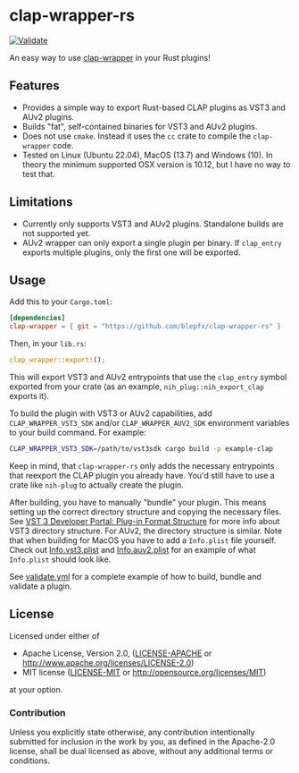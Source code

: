 # clap-wrapper-rs

[![Validate](https://github.com/blepfx/clap-wrapper-rs/actions/workflows/validate.yml/badge.svg)](https://github.com/blepfx/clap-wrapper-rs/actions/workflows/validate.yml)

An easy way to use [clap-wrapper](https://github.com/free-audio/clap-wrapper) in your Rust plugins!

## Features
- Provides a simple way to export Rust-based CLAP plugins as VST3 and AUv2 plugins.
- Builds "fat", self-contained binaries for VST3 and AUv2 plugins.
- Does not use `cmake`. Instead it uses the `cc` crate to compile the `clap-wrapper` code.
- Tested on Linux (Ubuntu 22.04), MacOS (13.7) and Windows (10). In theory the minimum supported OSX version is 10.12, but I have no way to test that.

## Limitations
- Currently only supports VST3 and AUv2 plugins. Standalone builds are not supported yet.
- AUv2 wrapper can only export a single plugin per binary. If `clap_entry` exports multiple plugins,
  only the first one will be exported.

## Usage

Add this to your `Cargo.toml`:

```toml
[dependencies]
clap-wrapper = { git = "https://github.com/blepfx/clap-wrapper-rs" }
```
    
Then, in your `lib.rs`:
```rust
clap_wrapper::export!();
```

This will export VST3 and AUv2 entrypoints that use the `clap_entry` symbol exported from your crate (as an example, `nih_plug::nih_export_clap` exports it).

To build the plugin with VST3 or AUv2 capabilities, add `CLAP_WRAPPER_VST3_SDK` and/or `CLAP_WRAPPER_AUV2_SDK` environment variables to your build command. For example:

```bash
CLAP_WRAPPER_VST3_SDK=/path/to/vst3sdk cargo build -p example-clap
```

Keep in mind, that `clap-wrapper-rs` only adds the necessary entrypoints that reexport the CLAP plugin you already have. You'd still have to use a crate like `nih-plug` to actually create the plugin.


After building, you have to manually "bundle" your plugin. This means setting up the correct directory structure and copying the necessary files. See [VST 3 Developer Portal: Plug-in Format Structure](https://steinbergmedia.github.io/vst3_dev_portal/pages/Technical+Documentation/Locations+Format/Plugin+Format.html) for more info about VST3 directory structure. For AUv2, the directory structure is similar. 
Note that when building for MacOS you have to add a `Info.plist` file yourself.
Check out [Info.vst3.plist](examples/example-clack/Info.vst3.plist) and [Info.auv2.plist](examples/example-clack/Info.auv2.plist) for an example of what `Info.plist` should look like.


See [validate.yml](.github/workflows/validate.yml) for a complete example of how to build, bundle and validate a plugin.

## License

Licensed under either of

 * Apache License, Version 2.0, ([LICENSE-APACHE](LICENSE-APACHE) or http://www.apache.org/licenses/LICENSE-2.0)
 * MIT license ([LICENSE-MIT](LICENSE-MIT) or http://opensource.org/licenses/MIT)

at your option.

### Contribution

Unless you explicitly state otherwise, any contribution intentionally submitted
for inclusion in the work by you, as defined in the Apache-2.0 license, shall be dual licensed as above, without any
additional terms or conditions.